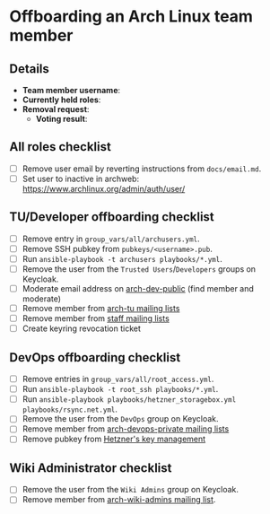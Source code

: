<!--
This template should be used for offboarding Arch Linux team members.
-->

# Offboarding an Arch Linux team member

## Details

- **Team member username**:
- **Currently held roles**: <!-- Add known roles here like TU, DevOps, etc -->
- **Removal request**: <!-- Add link to relevant mailing list mail -->
  - **Voting result**: <!-- Add link to relevant mailing list mail -->

## All roles checklist

- [ ] Remove user email by reverting instructions from `docs/email.md`.
- [ ] Set user to inactive in archweb: https://www.archlinux.org/admin/auth/user/

## TU/Developer offboarding checklist

- [ ] Remove entry in `group_vars/all/archusers.yml`.
- [ ] Remove SSH pubkey from `pubkeys/<username>.pub`.
- [ ] Run `ansible-playbook -t archusers playbooks/*.yml`.
- [ ] Remove the user from the `Trusted Users`/`Developers` groups on Keycloak.
- [ ] Moderate email address on [arch-dev-public](https://lists.archlinux.org/admin/arch-dev-public/members) (find member and moderate)
- [ ] Remove member from [arch-tu mailing lists](https://lists.archlinux.org/admin/arch-tu/members)
- [ ] Remove member from [staff mailing lists](https://lists.archlinux.org/admin/staff/members)
- [ ] Create keyring revocation ticket

## DevOps offboarding checklist

- [ ] Remove entries in `group_vars/all/root_access.yml`.
- [ ] Run `ansible-playbook -t root_ssh playbooks/*.yml`.
- [ ] Run `ansible-playbook playbooks/hetzner_storagebox.yml playbooks/rsync.net.yml`.
- [ ] Remove the user from the `DevOps` group on Keycloak.
- [ ] Remove member from [arch-devops-private mailing lists](https://lists.archlinux.org/admin/arch-devops-private/members)
- [ ] Remove pubkey from [Hetzner's key management](https://robot.your-server.de/key/index)

## Wiki Administrator checklist

- [ ] Remove the user from the `Wiki Admins` group on Keycloak.
- [ ] Remove member from [arch-wiki-admins mailing list](https://lists.archlinux.org/admin/arch-wiki-admins/members).
